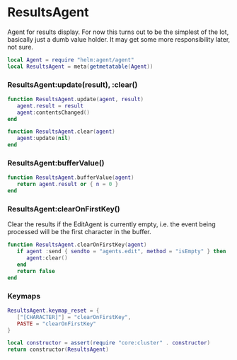 # ResultsAgent

Agent for results display\. For now this turns out to be the simplest of the
lot, basically just a dumb value holder\. It may get some more responsibility
later, not sure\.

```lua
local Agent = require "helm:agent/agent"
local ResultsAgent = meta(getmetatable(Agent))
```


### ResultsAgent:update\(result\), :clear\(\)

```lua
function ResultsAgent.update(agent, result)
   agent.result = result
   agent:contentsChanged()
end

function ResultsAgent.clear(agent)
   agent:update(nil)
end
```


### ResultsAgent:bufferValue\(\)

```lua
function ResultsAgent.bufferValue(agent)
   return agent.result or { n = 0 }
end
```


### ResultsAgent:clearOnFirstKey\(\)

Clear the results if the EditAgent is currently empty, i\.e\. the event being
processed will be the first character in the buffer\.

```lua
function ResultsAgent.clearOnFirstKey(agent)
   if agent :send { sendto = "agents.edit", method = "isEmpty" } then
      agent:clear()
   end
   return false
end
```

### Keymaps

```lua
ResultsAgent.keymap_reset = {
   ["[CHARACTER]"] = "clearOnFirstKey",
   PASTE = "clearOnFirstKey"
}
```


```lua
local constructor = assert(require "core:cluster" . constructor)
return constructor(ResultsAgent)
```
